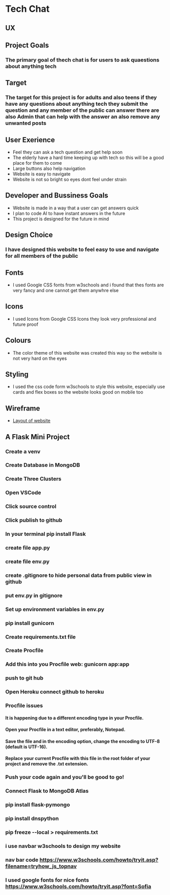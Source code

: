 # Tech Chat
## UX
## Project Goals
### The primary goal of thech chat is for users to ask quaestions about anything tech
## Target
### The target for this project is for adults and also teens if they have any questions about anything tech they submit the question and any member of the public can answer there are also Admin that can help with the answer an also remove any unwanted posts

## User Exerience
* Feel they can ask a tech question and get help soon
* The elderly have a hard time keeping up with tech so this will be a good place for them to come
* Large buttons also help navigation
* Website is easy to navigate
* Website is not so bright so eyes dont feel under strain

## Developer and Bussiness Goals
* Website is made in a way that a user can get answers quick
* I plan to code AI to have instant answers in the future
* This project is designed for the future in mind

## Design Choice
### I have designed this website to feel easy to use and navigate for all members of the public

## Fonts
* I used Google CSS fonts from w3schools and i found that thes fonts are very fancy and one cannot get them anywhre else

## Icons
* I used Icons from Google CSS Icons they look very professional and future proof

## Colours
* The color theme of this website was created this way so the website is not very hard on the eyes

## Styling
* I used the css code form w3schools to style this website, especially use cards and flex boxes so the website looks good on mobile too

## Wireframe
* [Layout of website](techhelp.pdf)

## A Flask Mini Project

### Create a venv
### Create Database in MongoDB
### Create Three Clusters
### Open VSCode
### Click source control
### Click publish to github
### In your terminal pip install Flask
### create file app.py
### create file env.py
### create .gitignore to hide personal data from public view in github
### put env.py in gitignore
### Set up environment variables in env.py
### pip install gunicorn
### Create requirements.txt file
### Create Procfile
### Add this into you Procfile web: gunicorn app:app
### push to git hub
### Open Heroku connect github to heroku
### Procfile issues 
#### It is happening due to a different encoding type in your Procfile.
#### Open your Procfile in a text editor, preferably, Notepad.
#### Save the file and in the encoding option, change the encoding to UTF-8 (default is UTF-16).
#### Replace your current Procfile with this file in the root folder of your project and remove the .txt extension.
### Push your code again and you'll be good to go!
### Connect Flask to MongoDB Atlas
### pip install flask-pymongo
### pip install dnspython
### pip freeze --local > requirements.txt
### i use navbar w3schools to design my website
### nav bar code https://www.w3schools.com/howto/tryit.asp?filename=tryhow_js_topnav
### I used google fonts for nice fonts https://www.w3schools.com/howto/tryit.asp?font=Sofia